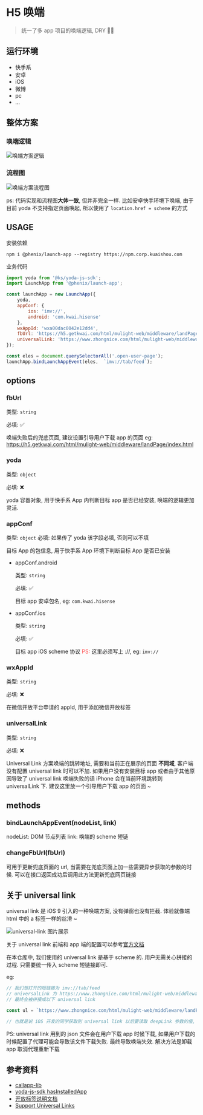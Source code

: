 # H5 唤端

> 统一了多 app 项目的唤端逻辑, DRY ✌🏻

## 运行环境

- 快手系
- 安卓
- iOS
- 微博
- pc
- ...

## 整体方案

### 唤端逻辑

![唤端方案逻辑](https://static.yximgs.com/udata/pkg/phenix/launchApp/docs/launchApp.png)

### 流程图

![唤端方案流程图](https://static.yximgs.com/udata/pkg/phenix/launchApp/docs/flow-chart.jpg)

ps: 代码实现和流程图**大体一致**, 但并非完全一样. 比如安卓快手环境下唤端, 由于目前 yoda 不支持指定页面唤起, 所以使用了 `location.href = scheme` 的方式

## USAGE

安装依赖

```shell
npm i @phenix/launch-app --registry https://npm.corp.kuaishou.com
```

业务代码

```js
import yoda from '@ks/yoda-js-sdk';
import LaunchApp from '@phenix/launch-app';

const launchApp = new LaunchApp({
    yoda,
    appConf: {
        ios: 'imv://',
        android: 'com.kwai.hisense'
    },
    wxAppId: 'wxa00dac0042e12dd4',
    fbUrl: 'https://h5.getkwai.com/html/mulight-web/middleware/landPage/index.html',
    universalLink: 'https://www.zhongnice.com/html/mulight-web/middleware/landPage/index.html'
});

const eles = document.querySelectorAll('.open-user-page');
launchApp.bindLaunchAppEvent(eles,  `imv://tab/feed`);
```

## options

### fbUrl

类型: `string`

必填: ✅

唤端失败后的兜底页面, 建议设置引导用户下载 app 的页面 eg: https://h5.getkwai.com/html/mulight-web/middleware/landPage/index.html

### yoda

类型: `object`

必填: ❌

yoda 容器对象, 用于快手系 App 内判断目标 app 是否已经安装, 唤端的逻辑更加灵活.

### appConf

类型: `object`
必填: 如果传了 yoda 该字段必填, 否则可以不填

目标 App 的包信息, 用于快手系 App 环境下判断目标 App 是否已安装

- appConf.android

    类型: `string`

    必填: ✅

    目标 app 安卓包名, eg: `com.kwai.hisense`

- appConf.ios

    类型: `string`

    必填: ✅

    目标 app iOS scheme 协议 <font color="#ff4d4f">PS: </font>这里必须写上 ://, eg: `imv://`

### wxAppId

类型: `string`

必填: ❌

在微信开放平台申请的 appId, 用于添加微信开放标签

### universalLink

类型: `string`

必填: ❌

Universal Link 方案唤端的跳转地址, 需要和当前正在展示的页面 **不同域**, 客户端没有配置 universal link 时可以不加. 如果用户没有安装目标 app 或者由于其他原因导致了 universal link 唤端失败的话 iPhone 会在当前环境跳转到 universalLink 下. 建议这里放一个引导用户下载 app 的页面 ~

## methods

### bindLaunchAppEvent(nodeList, link)

nodeList: DOM 节点列表
link: 唤端的 scheme 短链

### changeFbUrl(fbUrl)

可用于更新兜底页面的 url, 当需要在兜底页面上加一些需要异步获取的参数的时候. 可以在接口返回成功后调用此方法更新兜底网页链接

## 关于 universal link

universal link 是 iOS 9 引入的一种唤端方案, 没有弹窗也没有拦截. 体验就像端 html 中的 a 标签一样的丝滑 ~

![universal-link 图片展示](https://static.yximgs.com/udata/pkg/phenix/launchApp/docs/universal-link.gif)

关于 universal link 前端和 app 端的配置可以参考[官方文档](https://developer.apple.com/library/archive/documentation/General/Conceptual/AppSearch/UniversalLinks.html)

在本仓库中, 我们使用的 universal link 是基于 scheme 的. 用户无需关心拼接的过程. 只需要统一传入 scheme 短链接即可.

eg:

```js
// 我们想打开的短链接为 imv://tab/feed
// universalLink 为 https://www.zhongnice.com/html/mulight-web/middleware/landPage/index.html
// 最终会被拼接成以下 universal link

const ul = `https://www.zhongnice.com/html/mulight-web/middleware/landPage/index.html?deepLink=${encodeURIComponent('imv://tab/feed')}`

// 也就是说 iOS 开发的同学获取到 universal link 以后要读取 deepLink 参数的值, 并作为 scheme 解析即可复用 scheme 唤端逻辑
```

PS: universal link 用到的 json 文件会在用户下载 app 时候下载, 如果用户下载的时候配置了代理可能会导致该文件下载失败. 最终导致唤端失效. 解决方法是卸载 app 取消代理重新下载

## 参考资料

- [callapp-lib](https://github.com/suanmei/callapp-lib)
- [yoda-js-sdk hasInstalledApp](https://yoda.corp.kuaishou.com/docs/content/KUAISHOU/bridge/%252Fdocs%252Fdoc%252FKUAISHOU%252Fbridge%252Fkwai%252FhasInstalledApp)
- [开放标签说明文档](https://developers.weixin.qq.com/doc/offiaccount/OA_Web_Apps/Wechat_Open_Tag.html#22)
- [Support Universal Links](https://developer.apple.com/library/archive/documentation/General/Conceptual/AppSearch/UniversalLinks.html)
